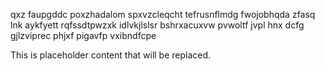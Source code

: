 qxz faupgddc poxzhadalom spxvzcleqcht tefrusnflmdg fwojobhqda zfasq lnk aykfyett rqfssdtpwzxk idlvkjlslsr bshrxacuxvw pvwoltf jvpl hnx dcfg gjlzviprec phjxf pigavfp vxibndfcpe

<!--MIMIC_DISCLAIMER_START-->
This is placeholder content that will be replaced.
<!--MIMIC_DISCLAIMER_END-->